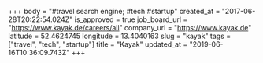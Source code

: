 +++
body = "#travel search engine; #tech #startup"
created_at = "2017-06-28T20:22:54.024Z"
is_approved = true
job_board_url = "https://www.kayak.de/careers/all"
company_url = "https://www.kayak.de"
latitude = 52.4624745
longitude = 13.4040163
slug = "kayak"
tags = ["travel", "tech", "startup"]
title = "Kayak"
updated_at = "2019-06-16T10:36:09.743Z"
+++
